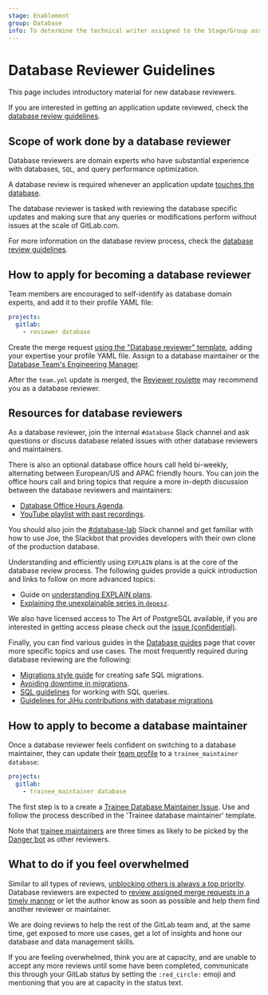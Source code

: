 ```yaml
---
stage: Enablement
group: Database
info: To determine the technical writer assigned to the Stage/Group associated with this page, see https://about.gitlab.com/handbook/engineering/ux/technical-writing/#assignments
---
```


# Database Reviewer Guidelines

This page includes introductory material for new database reviewers.

If you are interested in getting an application update reviewed,
check the [database review guidelines](../database_review.md).

## Scope of work done by a database reviewer

Database reviewers are domain experts who have substantial experience with databases,
`SQL`, and query performance optimization.

A database review is required whenever an application update [touches the database](../database_review.md#general-process).

The database reviewer is tasked with reviewing the database specific updates and
making sure that any queries or modifications perform without issues
at the scale of GitLab.com.

For more information on the database review process, check the [database review guidelines](../database_review.md).

## How to apply for becoming a database reviewer

Team members are encouraged to self-identify as database domain experts, and add it to their profile YAML file:

```yaml
projects:
  gitlab:
    - reviewer database
```

Create the merge request [using the "Database reviewer" template](https://gitlab.com/gitlab-com/www-gitlab-com/-/blob/master/.gitlab/merge_request_templates/Database%20reviewer.md),
adding your expertise your profile YAML file. Assign to a database maintainer or the
[Database Team's Engineering Manager](https://about.gitlab.com/handbook/engineering/development/enablement/database/).

After the `team.yml` update is merged, the [Reviewer roulette](../code_review.md#reviewer-roulette)
may recommend you as a database reviewer.

## Resources for database reviewers

As a database reviewer, join the internal `#database` Slack channel and ask questions or discuss
database related issues with other database reviewers and maintainers.

There is also an optional database office hours call held bi-weekly, alternating between
European/US and APAC friendly hours. You can join the office hours call and bring topics
that require a more in-depth discussion between the database reviewers and maintainers:

- [Database Office Hours Agenda](https://docs.google.com/document/d/1wgfmVL30F8SdMg-9yY6Y8djPSxWNvKmhR5XmsvYX1EI/edit).
- <i class="fa fa-youtube-play youtube" aria-hidden="true"></i> [YouTube playlist with past recordings](https://www.youtube.com/playlist?list=PL05JrBw4t0Kp-kqXeiF7fF7cFYaKtdqXM).

You should also join the [#database-lab](../understanding_explain_plans.md#database-lab-engine)
Slack channel and get familiar with how to use Joe, the Slackbot that provides developers
with their own clone of the production database.

Understanding and efficiently using `EXPLAIN` plans is at the core of the database review process.
The following guides provide a quick introduction and links to follow on more advanced topics:

- Guide on [understanding EXPLAIN plans](../understanding_explain_plans.md).
- [Explaining the unexplainable series in `depesz`](https://www.depesz.com/tag/unexplainable/).

We also have licensed access to The Art of PostgreSQL available, if you are interested in getting access please check out the
[issue (confidential)](https://gitlab.com/gitlab-org/database-team/team-tasks/-/issues/23).

Finally, you can find various guides in the [Database guides](index.md) page that cover more specific
topics and use cases. The most frequently required during database reviewing are the following:

- [Migrations style guide](../migration_style_guide.md) for creating safe SQL migrations.
- [Avoiding downtime in migrations](../avoiding_downtime_in_migrations.md).
- [SQL guidelines](../sql.md) for working with SQL queries.
- [Guidelines for JiHu contributions with database migrations](https://about.gitlab.com/handbook/ceo/chief-of-staff-team/jihu-support/jihu-database-change-process.html)

## How to apply to become a database maintainer

Once a database reviewer feels confident on switching to a database maintainer,
they can update their [team profile](https://gitlab.com/gitlab-com/www-gitlab-com/-/blob/master/data/team.yml)
to a `trainee_maintainer database`:

```yaml
projects:
  gitlab:
    - trainee_maintainer database
```

The first step is to a create a [Trainee Database Maintainer Issue](https://gitlab.com/gitlab-com/www-gitlab-com/-/issues/new?issuable_template=trainee-database-maintainer).
Use and follow the process described in the 'Trainee database maintainer' template.

Note that [trainee maintainers](https://about.gitlab.com/handbook/engineering/workflow/code-review/#trainee-maintainer)
are three times as likely to be picked by the [Danger bot](../dangerbot.md) as other reviewers.

## What to do if you feel overwhelmed

Similar to all types of reviews, [unblocking others is always a top priority](https://about.gitlab.com/handbook/values/#global-optimization).
Database reviewers are expected to [review assigned merge requests in a timely manner](../code_review.md#review-turnaround-time)
or let the author know as soon as possible and help them find another reviewer or maintainer.

We are doing reviews to help the rest of the GitLab team and, at the same time, get exposed
to more use cases, get a lot of insights and hone our database and data management skills.

If you are feeling overwhelmed, think you are at capacity, and are unable to accept any more
reviews until some have been completed, communicate this through your GitLab status by setting
the `:red_circle:` emoji and mentioning that you are at capacity in the status text.
